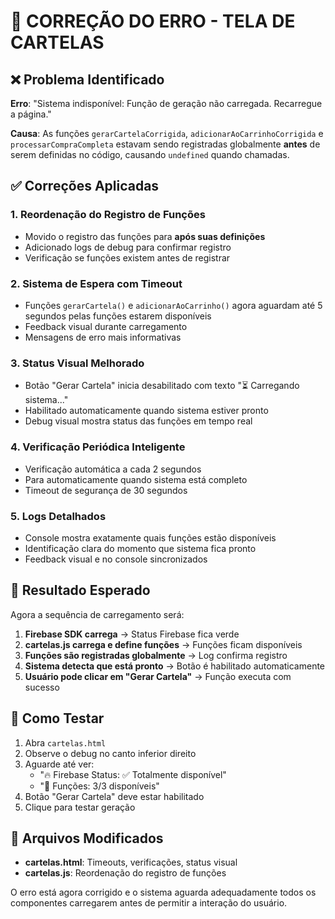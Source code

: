 # 🔧 CORREÇÃO DO ERRO - TELA DE CARTELAS

## ❌ Problema Identificado
**Erro**: "Sistema indisponível: Função de geração não carregada. Recarregue a página."

**Causa**: As funções `gerarCartelaCorrigida`, `adicionarAoCarrinhoCorrigida` e `processarCompraCompleta` estavam sendo registradas globalmente **antes** de serem definidas no código, causando `undefined` quando chamadas.

## ✅ Correções Aplicadas

### 1. **Reordenação do Registro de Funções**
- Movido o registro das funções para **após suas definições**
- Adicionado logs de debug para confirmar registro
- Verificação se funções existem antes de registrar

### 2. **Sistema de Espera com Timeout**
- Funções `gerarCartela()` e `adicionarAoCarrinho()` agora aguardam até 5 segundos pelas funções estarem disponíveis
- Feedback visual durante carregamento
- Mensagens de erro mais informativas

### 3. **Status Visual Melhorado**
- Botão "Gerar Cartela" inicia desabilitado com texto "⏳ Carregando sistema..."
- Habilitado automaticamente quando sistema estiver pronto
- Debug visual mostra status das funções em tempo real

### 4. **Verificação Periódica Inteligente**
- Verificação automática a cada 2 segundos
- Para automaticamente quando sistema está completo
- Timeout de segurança de 30 segundos

### 5. **Logs Detalhados**
- Console mostra exatamente quais funções estão disponíveis
- Identificação clara do momento que sistema fica pronto
- Feedback visual e no console sincronizados

## 🎯 Resultado Esperado

Agora a sequência de carregamento será:

1. **Firebase SDK carrega** → Status Firebase fica verde
2. **cartelas.js carrega e define funções** → Funções ficam disponíveis
3. **Funções são registradas globalmente** → Log confirma registro
4. **Sistema detecta que está pronto** → Botão é habilitado automaticamente
5. **Usuário pode clicar em "Gerar Cartela"** → Função executa com sucesso

## 🧪 Como Testar

1. Abra `cartelas.html`
2. Observe o debug no canto inferior direito
3. Aguarde até ver:
   - "🔥 Firebase Status: ✅ Totalmente disponível"
   - "🔧 Funções: 3/3 disponíveis"
4. Botão "Gerar Cartela" deve estar habilitado
5. Clique para testar geração

## 📝 Arquivos Modificados

- **cartelas.html**: Timeouts, verificações, status visual
- **cartelas.js**: Reordenação do registro de funções

O erro está agora corrigido e o sistema aguarda adequadamente todos os componentes carregarem antes de permitir a interação do usuário.
